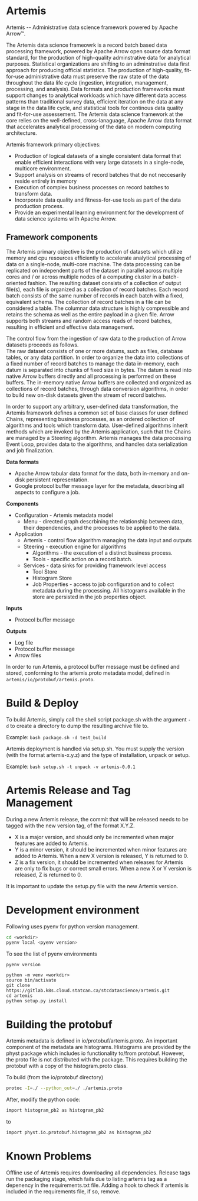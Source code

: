 # Artemis

Artemis -- Administrative data science framework powered by Apache Arrow™.

The Artemis data science frameowrk is a record batch based data processing framework, powered 
by Apache Arrow open source data format standard, for the production of high-quality
adminstrative data for analytical purposes. Statistical organizations are shifting to
an adminstrative data first approach for producing official statistics. The production
of high-quality, fit-for-use administrative data must preserve the raw state of the data 
throughout the data life cycle (ingestion, integration, management, processing, and analysis).
Data formats and production frameworks must support changes to analytical workloads
which have different data access patterns than traditional survey data, efficient
iteration on the data at any stage in the data life cycle, and statistical tools
for continous data quality and fit-for-use assessement. The Artemis data science
framework at the core relies on the well-defined, cross-lanaguage, Apache Arrow
data format that accelerates analytical processing of the data on modern computing
architecture.

Artemis framework primary objectives:

* Production of logical datasets of a single consistent data format that enable
efficient interactions with very large datasets in a single-node, multicore environment.
* Support analysis on streams of record batches that do not neccesarily reside entirely 
in memory
* Execution of complex business processes on record batches to transform data.
* Incorporate data quality and fitness-for-use tools as part of the data production process.
* Provide an experimental learning environment for the development of data science systems 
with Apache Arrow.

## Framework components

The Artemis primary objective is the production of datasets which utilize memory and cpu resources efficiently 
to accelerate analytical processing of data on a single-node, multi-core machine. The data processing can be 
replicated on independent parts of the dataset in parallel across multiple cores and / or across multiple nodes 
of a computing cluster in a batch-oriented fashion. The resulting dataset consists of a collection of output file(s), 
each file is organized as a collection of record batches. Each record batch consists of the same number of records 
in each batch with a fixed, equivalent schema. The collection of record batches in a file can be considered a table. 
The columnar data structure is highly compressible and retains the schema as well as the entire payload in a given file. 
Arrow supports both streams and random access reads of record batches, resulting in efficient and effective data management.

The control flow from the ingestion of raw data to the production of Arrow datasets proceeds as follows.  
The raw dataset consists of one or more datums, such as files, database tables, or any data partition. 
In order to organize the data into collections of a fixed number of record batches to manage the data in-memory, 
each datum is separated into chunks of fixed size in bytes. The datum is read into native Arrow buffers directly 
and all processing is performed on these buffers. The in-memory native Arrow buffers are collected and organized 
as collections of record batches, through data conversion algorithms, in order to build new on-disk datasets 
given the stream of record batches.

In order to support any arbitrary, user-defined data transformation, the Artemis framework defines a common set of 
base classes for user defined Chains, representing business processes, as an ordered collection of algorithms and 
tools which transform data. User-defined algorithms inherit methods which are invoked by the Artemis application, 
such that the Chains are managed by a Steering algorithm. Artemis manages the data processing Event Loop, 
provides data to the algorithms, and handles data serialization and job finalization. 

**Data formats**

* Apache Arrow tabular data format for the data, both in-memory and on-disk persistent representation.
* Google protocol buffer message layer for the metadata, describing all aspects to configure a job.

**Components**

* Configuration - Artemis metadata model
    * Menu - directed graph descrbining the relationship between data, their dependencies, and the
processes to be applied to the data.
* Application
    * Artemis - control flow algorithm managing the data input and outputs
    * Steering - execution engine for algorithms
        * Algorithms - the execution of a distinct business process.
        * Tools - specific action on a record batch. 
    * Services - data sinks for providing framework level access
        * Tool Store 
        * Histogram Store 
        * Job Properties - access to job configuration and to collect metadata during the processing. All
        histograms available in the store are persisted in the job properties object.

**Inputs**

* Protocol buffer message 

**Outputs**

* Log file
* Protocol buffer message
* Arrow files

In order to run Artemis, a protocol buffer message must be defined and stored, conforming to the
artemis.proto metadata model, defined in `artemis/io/protobuf/artemis.proto`. 

# Build & Deploy

To build Artemis, simply call the shell script package.sh with the argument `-d` to create a directory to dump the resulting archive file to.

Example: `bash package.sh -d test_build`

Artemis deployment is handled via setup.sh. You must supply the version (with the format artemis-x.y.z) and the type of installation, unpack or setup.

Example: `bash setup.sh -t unpack -v artemis-0.0.1`

# Artemis Release and Tag Management

During a new Artemis release, the commit that will be released needs to be 
tagged with the new version tag, of the format X.Y.Z.
- X is a major version, and should only be incremented when major features are added to Artemis.
- Y is a minor version, it should be incremented when minor features are added to Artemis.
When a new X version is released, Y is returned to 0.
- Z is a fix version, it should be incremented when releases for Artemis are only to fix bugs
or correct small errors. When a new X or Y version is released, Z is returned to 0.

It is important to update the setup.py file with the new Artemis version.

# Development environment
Following uses pyenv for python version management.

```bash
cd <workdir>
pyenv local <pyenv version>
```
To see the list of pyenv environments
```
pyenv version
```
```
python -m venv <workdir>
source bin/activate
git clone https://gitlab.k8s.cloud.statcan.ca/stcdatascience/artemis.git
cd artemis
python setup.py install
```

# Building the protobuf
Artemis metadata is defined in io/protobuf/artemis.proto. An important component
of the metadata are histograms. Histograms are provided by the physt package
which includes io functionality to/from protobuf. However, the proto file is
not distributed with the package. This requires building the protobuf with
a copy of the histogram.proto class. 

To build (from the io/protobuf directory)

```bash
protoc -I=./ --python_out=./ ./artemis.proto
```

After, modify the python code:

```bash
import histogram_pb2 as histogram_pb2
```

to

```bash
import physt.io.protobuf.histogram_pb2 as histogram_pb2
```

# Known Problems
Offline use of Artemis requires downloading all dependencies.
Release tags run the packaging stage, which fails due to listing artemis tag
as a depenency in the requirements.txt file. Adding a hook to check if artemis
is included in the requirements file, if so, remove.

